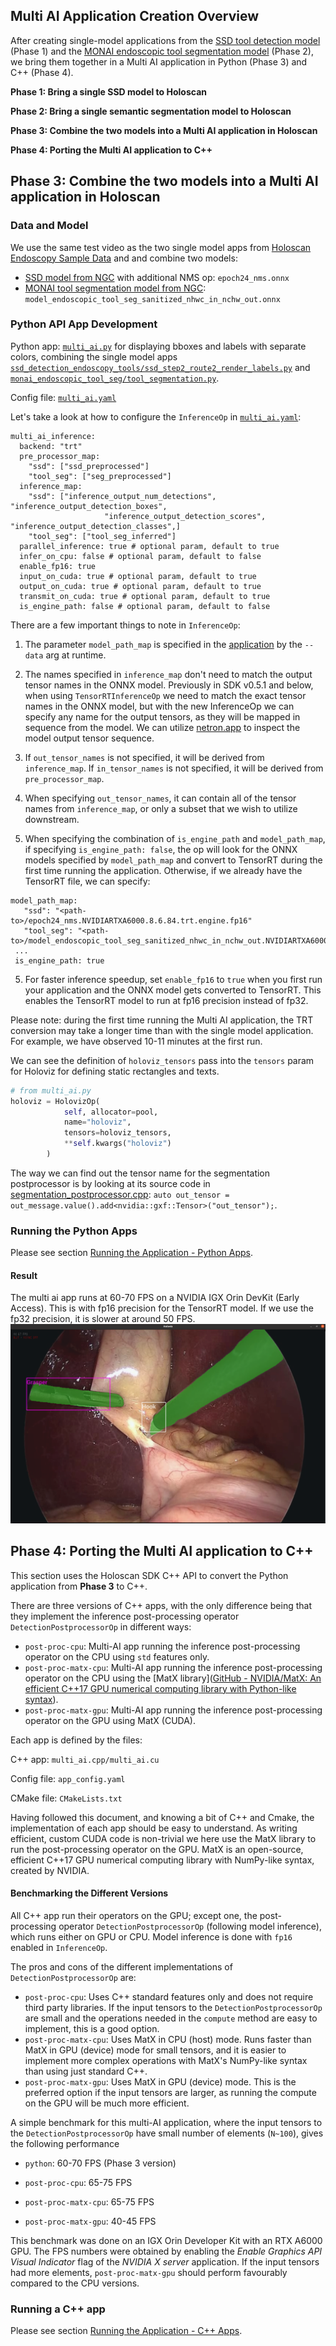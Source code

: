 
## Multi AI Application Creation Overview
After creating single-model applications from the [SSD tool detection model](https://github.com/nvidia-holoscan/holohub/tree/main/applications/ssd_detection_endoscopy_tools) (Phase 1) and the [MONAI endoscopic tool segmentation model](https://github.com/nvidia-holoscan/holohub/tree/main/applications/monai_endoscopic_tool_seg) (Phase 2), we bring them together in a Multi AI application in Python (Phase 3) and C++ (Phase 4).

**Phase 1: Bring a single SSD model to Holoscan**


**Phase 2: Bring a single semantic segmentation model to Holoscan**

**Phase 3: Combine the two models into a Multi AI application in Holoscan**

**Phase 4: Porting the Multi AI application to C++**


## **Phase 3**: Combine the two models into a Multi AI application in Holoscan
### **Data and Model**
We use the same test video as the two single model apps from [Holoscan Endoscopy Sample Data](https://catalog.ngc.nvidia.com/orgs/nvidia/teams/clara-holoscan/resources/holoscan_endoscopy_sample_data) and and combine two models:

 - [SSD model from NGC](https://catalog.ngc.nvidia.com/orgs/nvidia/teams/clara-holoscan/resources/ssd_surgical_tool_detection_model) with additional NMS op: `epoch24_nms.onnx`
 - [MONAI tool segmentation model from NGC](https://catalog.ngc.nvidia.com/orgs/nvidia/teams/clara-holoscan/resources/monai_endoscopic_tool_segmentation_model): `model_endoscopic_tool_seg_sanitized_nhwc_in_nchw_out.onnx`


### **Python API App Development**
Python app: [`multi_ai.py`](../python/multi_ai.py) for displaying bboxes and labels with separate colors, combining the single model apps  [`ssd_detection_endoscopy_tools/ssd_step2_route2_render_labels.py`](https://github.com/nvidia-holoscan/holohub/blob/main/applications/ssd_detection_endoscopy_tools/ssd_step2_route2_render_labels.py) and [`monai_endoscopic_tool_seg/tool_segmentation.py`](https://github.com/nvidia-holoscan/holohub/blob/main/applications/monai_endoscopic_tool_seg/tool_segmentation.py).

Config file: [`multi_ai.yaml`](../python/multi_ai.yaml)

Let's take a look at how to configure the `InferenceOp` in [`multi_ai.yaml`](../python/multi_ai.yaml):

```
multi_ai_inference:
  backend: "trt"
  pre_processor_map: 
    "ssd": ["ssd_preprocessed"]
    "tool_seg": ["seg_preprocessed"]
  inference_map: 
    "ssd": ["inference_output_num_detections", "inference_output_detection_boxes", 
                     "inference_output_detection_scores", "inference_output_detection_classes",]
    "tool_seg": ["tool_seg_inferred"]
  parallel_inference: true # optional param, default to true
  infer_on_cpu: false # optional param, default to false
  enable_fp16: true
  input_on_cuda: true # optional param, default to true
  output_on_cuda: true # optional param, default to true
  transmit_on_cuda: true # optional param, default to true
  is_engine_path: false # optional param, default to false
```
There are a few important things to note in `InferenceOp`: 

1. The parameter `model_path_map` is specified in the [application](../python/multi_ai.py) by the `--data` arg at runtime.

2. The names specified in `inference_map` don't need to match the output tensor names in the ONNX model. Previously in SDK v0.5.1 and below, when using `TensorRTInferenceOp` we need to match the exact tensor names in the ONNX model, but with the new InferenceOp we can specify any name for the output tensors, as they will be mapped in sequence from the model. We can utilize [netron.app](http://netron.app) to inspect the model output tensor sequence. 

2. If `out_tensor_names` is not specified, it will be derived from `inference_map`. If `in_tensor_names` is not specified, it will be derived from `pre_processor_map`.

3. When specifying `out_tensor_names`, it can contain all of the tensor names from `inference_map`, or only a subset that we wish to utilize downstream. 

4. When specifying the combination of `is_engine_path` and `model_path_map`, if specifying `is_engine_path: false`, the op will look for the ONNX models specified by `model_path_map` and convert to TensorRT during the first time running the application. Otherwise, if we already have the TensorRT file, we can specify:

 ```
 model_path_map: 
    "ssd": "<path-to>/epoch24_nms.NVIDIARTXA6000.8.6.84.trt.engine.fp16"
    "tool_seg": "<path-to>/model_endoscopic_tool_seg_sanitized_nhwc_in_nchw_out.NVIDIARTXA6000.8.6.84.trt.engine.fp16"
  ...
  is_engine_path: true
 ```

 5. For faster inference speedup, set `enable_fp16` to `true` when you first run your application and the ONNX model gets converted to TensorRT. This enables the TensorRT model to run at fp16 precision instead of fp32. 

Please note: during the first time running the Multi AI application, the TRT conversion may take a longer time than with the single model application. For example, we have observed 10-11 minutes at the first run.

We can see the definition of `holoviz_tensors` pass into the `tensors` param for Holoviz for defining static rectangles and texts.  
```python
# from multi_ai.py
holoviz = HolovizOp(
            self, allocator=pool, 
            name="holoviz", 
            tensors=holoviz_tensors, 
            **self.kwargs("holoviz")
        )
```
The way we can find out the tensor name for the segmentation postprocessor is by looking at its source code in [segmentation_postprocessor.cpp](https://github.com/nvidia-holoscan/holoscan-sdk/blob/main/src/operators/segmentation_postprocessor/segmentation_postprocessor.cpp#L129): `auto out_tensor = out_message.value().add<nvidia::gxf::Tensor>("out_tensor");`.

### Running the Python Apps
Please see section [Running the Application - Python Apps](../README.md#python-apps).
#### **Result**
The multi ai app runs at 60-70 FPS on a NVIDIA IGX Orin DevKit (Early Access). This is with fp16 precision for the TensorRT model. If we use the fp32 precision, it is slower at around 50 FPS.
![multi AI](./images/multiai_python.png)

## Phase 4: Porting the Multi AI application to C++

This section uses the Holoscan SDK C++ API to convert the Python application from **Phase 3** to C++.

There are three versions of C++ apps, with the only difference being that they implement the inference post-processing operator `DetectionPostprocessorOp` in different ways:

- `post-proc-cpu`: Multi-AI app running the inference post-processing operator on the CPU using `std` features only.
- `post-proc-matx-cpu`: Multi-AI app running the inference post-processing operator on the CPU using the [MatX library]([GitHub - NVIDIA/MatX: An efficient C++17 GPU numerical computing library with Python-like syntax](https://github.com/NVIDIA/MatX)).
- `post-proc-matx-gpu`: Multi-AI app running  the inference post-processing operator on the GPU using MatX (CUDA).

Each app is defined by the files:

C++ app: `multi_ai.cpp/multi_ai.cu`

Config file: `app_config.yaml`

CMake file: `CMakeLists.txt`

Having followed this document, and knowing a bit of C++ and Cmake, the implementation of each app should be easy to understand. As writing efficient, custom CUDA code is non-trivial we here use the MatX library to run the post-processing operator on the GPU. MatX is an open-source, efficient C++17 GPU numerical computing library with NumPy-like syntax, created by NVIDIA.

#### Benchmarking the Different Versions

All C++ app run their operators on the GPU; except one, the post-processing operator `DetectionPostprocessorOp` (following model inference), which runs either on GPU or CPU. Model inference is done with `fp16` enabled in `InferenceOp`.

The pros and cons of the different implementations of `DetectionPostprocessorOp` are:

- `post-proc-cpu`: Uses C++ standard features only and does not require third party libraries. If the input tensors to the `DetectionPostprocessorOp` are small and the operations needed in the `compute` method are easy to implement, this is a good option.
- `post-proc-matx-cpu`: Uses MatX in CPU (host) mode. Runs faster than MatX in GPU (device) mode for small tensors, and it is easier to implement more complex operations with MatX's NumPy-like syntax than using just standard C++.
- `post-proc-matx-gpu`: Uses MatX in GPU (device) mode. This is the preferred option if the input tensors are larger, as running the compute on the GPU will be much more efficient.

A simple benchmark for this multi-AI application, where the input tensors to the `DetectionPostprocessorOp` have small number of elements (`N~100`), gives the following performance

- `python`: 60-70 FPS (Phase 3 version)
  
- `post-proc-cpu`: 65-75 FPS
  
- `post-proc-matx-cpu`: 65-75 FPS
  
- `post-proc-matx-gpu`: 40-45 FPS

This benchmark was done on an IGX Orin Developer Kit with an RTX A6000 GPU. The FPS numbers were obtained by enabling the *Enable Graphics API Visual Indicator* flag of the *NVIDIA X server* application. If the input tensors had more elements, `post-proc-matx-gpu` should perform favourably compared to the CPU versions.

### Running a C++ app


Please see section [Running the Application - C++ Apps](../README.md#c-apps).